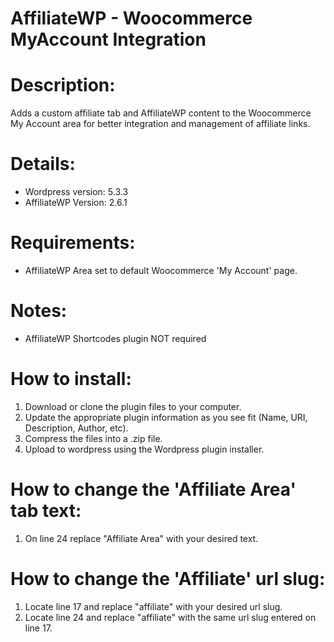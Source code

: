 # AffiliateWP - Woocommerce MyAccount Integration

# Description:
Adds a custom affiliate tab and AffiliateWP content to the Woocommerce My Account area for better integration and management of affiliate links.

# Details:
- Wordpress version: 5.3.3
- AffiliateWP Version: 2.6.1

# Requirements:
- AffiliateWP Area set to default Woocommerce 'My Account' page.

# Notes:
- AffiliateWP Shortcodes plugin NOT required

# How to install:
1. Download or clone the plugin files to your computer.
2. Update the appropriate plugin information as you see fit (Name, URI, Description, Author, etc).
3. Compress the files into a .zip file.
4. Upload to wordpress using the Wordpress plugin installer.

# How to change the 'Affiliate Area' tab text:
1. On line 24 replace "Affiliate Area" with your desired text.

# How to change the 'Affiliate' url slug:
1. Locate line 17 and replace "affiliate" with your desired url slug.
2. Locate line 24 and replace "affiliate" with the same url slug entered on line 17.